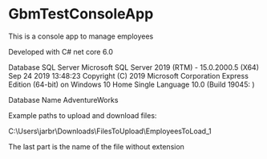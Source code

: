 # GbmTestConsoleApp
This is a console app to manage employees

Developed with C# net core 6.0

Database SQL Server Microsoft SQL Server 2019 (RTM) - 15.0.2000.5 (X64) 
	Sep 24 2019 13:48:23 
	Copyright (C) 2019 Microsoft Corporation
	Express Edition (64-bit) on Windows 10 Home Single Language 10.0 <X64> (Build 19045: )
	

Database Name AdventureWorks


Example paths to upload and download files:

C:\Users\jarbr\Downloads\FilesToUpload\EmployeesToLoad_1

The last part is the name of the file without extension
